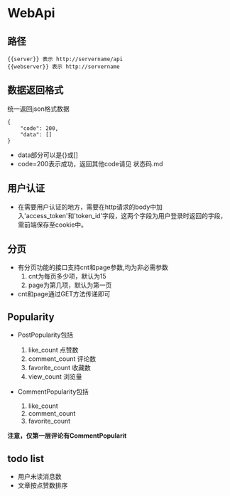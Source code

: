 # WebApi

## 路径
    
    {{server}} 表示 http://servername/api
    {{webserver}} 表示 http://servername

## 数据返回格式

统一返回json格式数据
```
{
    "code": 200,
    "data": []
}
```
* data部分可以是{}或[]
* code=200表示成功，返回其他code请见 状态码.md

## 用户认证
* 在需要用户认证的地方，需要在http请求的body中加入'access_token'和'token_id'字段，这两个字段为用户登录时返回的字段，需前端保存至cookie中。  

## 分页
* 有分页功能的接口支持cnt和page参数,均为非必需参数
    1. cnt为每页多少项，默认为15
    2. page为第几项，默认为第一页
* cnt和page通过GET方法传递即可
    
## Popularity
* PostPopularity包括  
    1. like_count 点赞数
    2. comment_count   评论数
    3. favorite_count  收藏数
    4. view_count  浏览量 

* CommentPopularity包括
    1. like_count
    2. comment_count
    3. favorite_count
    
**注意，仅第一层评论有CommentPopularit**

## todo list
* 用户未读消息数
* 文章按点赞数排序